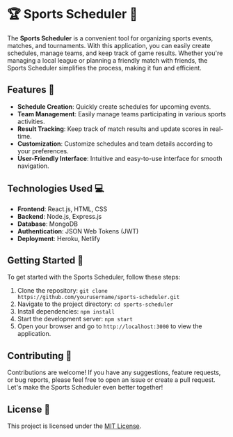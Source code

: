 # 🏆 Sports Scheduler 📅

The **Sports Scheduler** is a convenient tool for organizing sports events, matches, and tournaments. With this application, you can easily create schedules, manage teams, and keep track of game results. Whether you're managing a local league or planning a friendly match with friends, the Sports Scheduler simplifies the process, making it fun and efficient.

## Features 🌟

- **Schedule Creation**: Quickly create schedules for upcoming events.
- **Team Management**: Easily manage teams participating in various sports activities.
- **Result Tracking**: Keep track of match results and update scores in real-time.
- **Customization**: Customize schedules and team details according to your preferences.
- **User-Friendly Interface**: Intuitive and easy-to-use interface for smooth navigation.

## Technologies Used 💻

- **Frontend**: React.js, HTML, CSS
- **Backend**: Node.js, Express.js
- **Database**: MongoDB
- **Authentication**: JSON Web Tokens (JWT)
- **Deployment**: Heroku, Netlify

## Getting Started 🚀

To get started with the Sports Scheduler, follow these steps:

1. Clone the repository: `git clone https://github.com/yourusername/sports-scheduler.git`
2. Navigate to the project directory: `cd sports-scheduler`
3. Install dependencies: `npm install`
4. Start the development server: `npm start`
5. Open your browser and go to `http://localhost:3000` to view the application.

## Contributing 🤝

Contributions are welcome! If you have any suggestions, feature requests, or bug reports, please feel free to open an issue or create a pull request. Let's make the Sports Scheduler even better together!

## License 📝

This project is licensed under the [MIT License](LICENSE).
